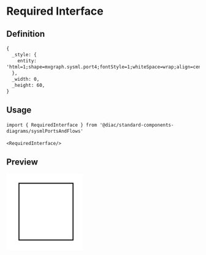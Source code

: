 # Required Interface

## Definition

```
{
  _style: { 
    entity: 'html=1;shape=mxgraph.sysml.port4;fontStyle=1;whiteSpace=wrap;align=center;',
  },
  _width: 0,
  _height: 60,
}
```

## Usage

```
import { RequiredInterface } from '@diac/standard-components-diagrams/sysmlPortsAndFlows'

<RequiredInterface/>
```

## Preview

<img src="./required-interface.png" width="200"/>
